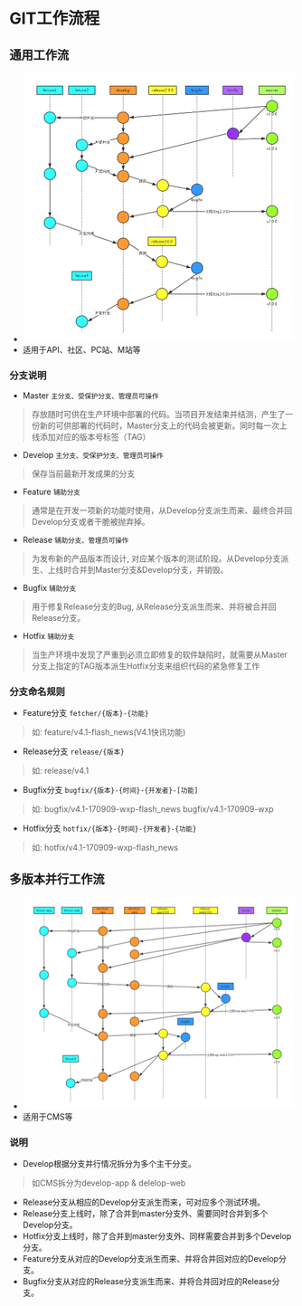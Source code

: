 # GIT工作流程
## 通用工作流

 - ![image](attachment/images/GIT工作流1.png)
 - 适用于API、社区、PC站、M站等
### 分支说明
 - Master `主分支、受保护分支、管理员可操作`

  > 存放随时可供在生产环境中部署的代码。当项目开发结束并结测，产生了一份新的可供部署的代码时，Master分支上的代码会被更新。同时每一次上线添加对应的版本号标签（TAG）
 
 - Develop `主分支、受保护分支、管理员可操作`

  > 保存当前最新开发成果的分支
  
  - Feature  `辅助分支`

  > 通常是在开发一项新的功能时使用，从Develop分支派生而来、最终合并回Develop分支或者干脆被抛弃掉。
  
  - Release  `辅助分支、管理员可操作`

  > 为发布新的产品版本而设计, 对应某个版本的测试阶段。从Develop分支派生、上线时合并到Master分支&Develop分支，并销毁。

  - Bugfix  `辅助分支`

  > 用于修复Release分支的Bug, 从Release分支派生而来、并将被合并回Release分支。

  - Hotfix  `辅助分支`

  > 当生产环境中发现了严重到必须立即修复的软件缺陷时，就需要从Master分支上指定的TAG版本派生Hotfix分支来组织代码的紧急修复工作

 ### 分支命名规则
 
  - Feature分支 `fetcher/{版本}-{功能}`
  > 如: feature/v4.1-flash_news(V4.1快讯功能)
  - Release分支 `release/{版本}`
  > 如: release/v4.1
  - Bugfix分支  `bugfix/{版本}-{时间}-{开发者}-[功能]`
  > 如: bugfix/v4.1-170909-wxp-flash_news
  > bugfix/v4.1-170909-wxp
  - Hotfix分支 `hotfix/{版本}-{时间}-{开发者}-{功能}`
  > 如: hotfix/v4.1-170909-wxp-flash_news

## 多版本并行工作流

 - ![image](attachment/images/GIT工作流2.png)
 - 适用于CMS等
### 说明
 - Develop根据分支并行情况拆分为多个主干分支。
 > 如CMS拆分为develop-app & delelop-web
 - Release分支从相应的Develop分支派生而来，可对应多个测试环境。
 - Release分支上线时，除了合并到master分支外、需要同时合并到多个Develop分支。
 - Hotfix分支上线时，除了合并到master分支外、同样需要合并到多个Develop分支。
 - Feature分支从对应的Develop分支派生而来、并将合并回对应的Develop分支。
 - Bugfix分支从对应的Release分支派生而来、并将合并回对应的Release分支。
